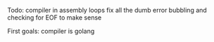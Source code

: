 Todo:
compiler in assembly
loops
fix all the dumb error bubbling and checking for EOF to make sense

First goals:
compiler is golang